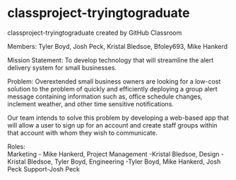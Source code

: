 # classproject-tryingtograduate
classproject-tryingtograduate created by GitHub Classroom

Members:
Tyler Boyd,
Josh Peck,
Kristal Bledsoe,
Bfoley693,
Mike Hankerd

Mission Statement:
To develop technology that will streamline the alert delivery system for small businesses.

Problem:
Overextended small business owners are looking for a low-cost solution to the problem of quickly and efficiently deploying a group 
alert message containing information such as, office schedule changes, inclement weather, and other time sensitive notifications.

Our team intends to solve this problem by developing a web-based app that will allow a user to sign up for an account and create 
staff groups within that account with whom they wish to communicate.

Roles:				           
Marketing - Mike Hankerd, 
Project Management -Kristal Bledsoe,
Design -Kristal Bledsoe, Tyler Boyd,
Engineering -Tyler Boyd, Mike Hankerd, Josh Peck 
Support-Josh Peck
